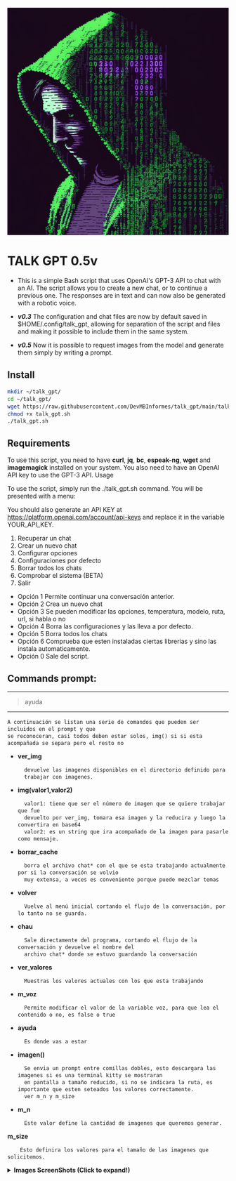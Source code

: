 ![Logo](./images/grid_0.png)
  
# TALK GPT 0.5v

- This is a simple Bash script that uses OpenAI's GPT-3 API to chat with an AI. The script allows you to create a new chat, or to continue a previous one. The responses are in text and can now also be generated with a robotic voice.
- ***v0.3*** The configuration and chat files are now by default saved in $HOME/.config/talk_gpt, allowing for separation of the script and files and making it possible to include them in the same system.

- ***v0.5*** Now it is possible to request images from the model and generate them simply by writing a prompt.


## Install

```bash
mkdir ~/talk_gpt/
cd ~/talk_gpt/
wget https://raw.githubusercontent.com/DevMBInformes/talk_gpt/main/talk_gpt.sh 
chmod +x talk_gpt.sh
./talk_gpt.sh
```

## Requirements

To use this script, you need to have **curl**, **jq**, **bc**, **espeak-ng**, **wget** and **imagemagick** installed on your system. You also need to have an OpenAI API key to use the GPT-3 API.
Usage

To use the script, simply run the ./talk_gpt.sh command. You will be presented with a menu:

You should also generate an API KEY at https://platform.openai.com/account/api-keys and replace it in the variable YOUR_API_KEY.


1. Recuperar un chat 
2. Crear un nuevo chat
3. Configurar opciones
4. Configuraciones por defecto
5. Borrar todos los chats
6. Comprobar el sistema (BETA)
0. Salir

  *  Opción 1 Permite continuar una conversación anterior.
  *  Opción 2 Crea un nuevo chat
  *  Opción 3 Se pueden modificar las opciones, temperatura, modelo, ruta, url, si habla o no
  *  Opción 4 Borra las configuraciones y las lleva a por defecto.
  *  Opción 5 Borra todos los chats
  *  Opción 6 Comprueba que esten instaladas ciertas librerias y sino las instala automaticamente.
  *  Opción 0 Sale del script.


## Commands prompt:
---
> ayuda
---

~~~
A continuación se listan una serie de comandos que pueden ser incluidos en el prompt y que 
se reconoceran, casi todos deben estar solos, img() si si esta acompañada se separa pero el resto no
~~~
* **ver_img**

        devuelve las imagenes disponibles en el directorio definido para
        trabajar con imagenes.

* **img(valor1,valor2)**

        valor1: tiene que ser el número de imagen que se quiere trabajar que fue
        devuelto por ver_img, tomara esa imagen y la reducira y luego la convertira en base64
        valor2: es un string que ira acompañado de la imagen para pasarle como mensaje.

* **borrar_cache**

        borra el archivo chat* con el que se esta trabajando actualmente por si la conversación se volvio
        muy extensa, a veces es conveniente porque puede mezclar temas

* **volver**

        Vuelve al menú inicial cortando el flujo de la conversación, por lo tanto no se guarda.

* **chau**

        Sale directamente del programa, cortando el flujo de la conversación y devuelve el nombre del
        archivo chat* donde se estuvo guardando la conversación

* **ver_valores**

        Muestras los valores actuales con los que esta trabajando

* **m_voz**

        Permite modificar el valor de la variable voz, para que lea el contenido o no, es false o true

* **ayuda**

        Es donde vas a estar

* **imagen()**

        Se envia un prompt entre comillas dobles, esto descargara las imagenes si es una terminal kitty se mostraran
        en pantalla a tamaño reducido, si no se indicara la ruta, es importante que esten seteados los valores correctamente. 
        ver m_n y m_size
* **m_n**

        Este valor define la cantidad de imagenes que queremos generar.
        
**m_size**

        Esto definira los valores para el tamaño de las imagenes que solicitemos.

<details><summary> <b>Images ScreenShots (Click to expand!)</b></summary>

![imagen1](./images/imagen1.png)
![imagen2](./images/imagen2.png)
![imagen3](./images/imagen3.png)
![imagen4](./images/imagen4.png)
![imagen5](./images/imagen5.png)
![imagen6](./images/imagen6.png)
![imagen7](./images/imagen7.png)
![imagen8](./images/imagen8.png)
![imagen9](./images/imagen9.png)
![imagen10](./images/imagen10.png)

